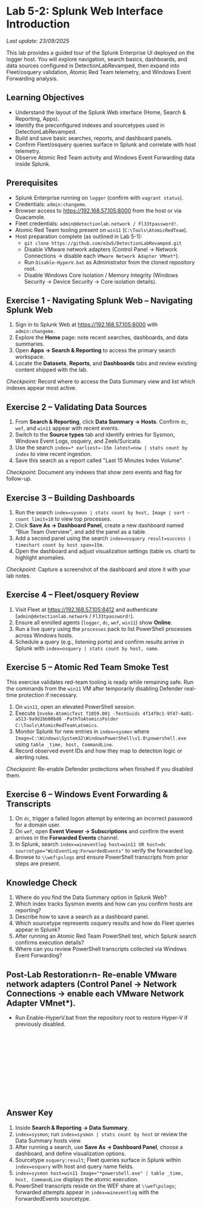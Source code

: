 # Lab 5-2: Splunk Web Interface Introduction

_Last update: 23/09/2025_

This lab provides a guided tour of the Splunk Enterprise UI deployed on the logger host. You will explore navigation, search basics, dashboards, and data sources configured in DetectionLabRevamped, then expand into Fleet/osquery validation, Atomic Red Team telemetry, and Windows Event Forwarding analysis.

## Learning Objectives
- Understand the layout of the Splunk Web interface (Home, Search & Reporting, Apps).
- Identify the preconfigured indexes and sourcetypes used in DetectionLabRevamped.
- Build and save basic searches, reports, and dashboard panels.
- Confirm Fleet/osquery queries surface in Splunk and correlate with host telemetry.
- Observe Atomic Red Team activity and Windows Event Forwarding data inside Splunk.

## Prerequisites
- Splunk Enterprise running on `logger` (confirm with `vagrant status`).
- Credentials: `admin:changeme`.
- Browser access to <https://192.168.57.105:8000> from the host or via Guacamole.
- Fleet credentials: `admin@detectionlab.network / Fl33tpassword!`.
- Atomic Red Team tooling present on `win11` (`C:\Tools\AtomicRedTeam`).
- Host preparation complete (as outlined in Lab 5-1):
  - `git clone https://github.com/e2w5/DetectionLabRevamped.git`
  - Disable VMware network adapters (Control Panel -> Network Connections -> disable each `VMware Network Adapter VMnet*`).
  - Run `Disable-HyperV.bat` as Administrator from the cloned repository root.
  - Disable Windows Core Isolation / Memory Integrity (Windows Security -> Device Security -> Core isolation details).

## Exercise 1 - Navigating Splunk Web – Navigating Splunk Web
1. Sign in to Splunk Web at <https://192.168.57.105:8000> with `admin:changeme`.
2. Explore the **Home** page: note recent searches, dashboards, and data summaries.
3. Open **Apps -> Search & Reporting** to access the primary search workspace.
4. Locate the **Datasets**, **Reports**, and **Dashboards** tabs and review existing content shipped with the lab.

*Checkpoint:* Record where to access the Data Summary view and list which indexes appear most active.

## Exercise 2 – Validating Data Sources
1. From **Search & Reporting**, click **Data Summary -> Hosts**. Confirm `dc`, `wef`, and `win11` appear with recent events.
2. Switch to the **Source types** tab and identify entries for Sysmon, Windows Event Logs, osquery, and Zeek/Suricata.
3. Use the search `index=* earliest=-15m latest=now | stats count by index` to view recent ingestion.
4. Save this search as a report called "Last 15 Minutes Index Volume".

*Checkpoint:* Document any indexes that show zero events and flag for follow-up.

## Exercise 3 – Building Dashboards
1. Run the search `index=sysmon | stats count by host, Image | sort - count limit=10` to view top processes.
2. Click **Save As -> Dashboard Panel**, create a new dashboard named "Blue Team Overview", and add the panel as a table.
3. Add a second panel using the search `index=osquery result=success | timechart count by host span=15m`.
4. Open the dashboard and adjust visualization settings (table vs. chart) to highlight anomalies.

*Checkpoint:* Capture a screenshot of the dashboard and store it with your lab notes.

## Exercise 4 – Fleet/osquery Review
1. Visit Fleet at <https://192.168.57.105:8412> and authenticate (`admin@detectionlab.network` / `Fl33tpassword!`).
2. Ensure all enrolled agents (`logger`, `dc`, `wef`, `win11`) show **Online**.
3. Run a live query using the `processes` pack to list PowerShell processes across Windows hosts.
4. Schedule a query (e.g., listening ports) and confirm results arrive in Splunk with `index=osquery | stats count by host, name`.

## Exercise 5 – Atomic Red Team Smoke Test
This exercise validates red-team tooling is ready while remaining safe. Run the commands from the `win11` VM after temporarily disabling Defender real-time protection if necessary.

1. On `win11`, open an elevated PowerShell session.
2. Execute `Invoke-AtomicTest T1059.001 -TestGuids 4f14f0c1-9f47-4a01-a513-9a9d2bb80bd0 -PathToAtomicsFolder C:\Tools\AtomicRedTeam\atomics`.
3. Monitor Splunk for new entries in `index=sysmon` where `Image=C:\Windows\System32\WindowsPowerShell\v1.0\powershell.exe` using `table _time, host, CommandLine`.
4. Record observed event IDs and how they map to detection logic or alerting rules.

*Checkpoint:* Re-enable Defender protections when finished if you disabled them.

## Exercise 6 – Windows Event Forwarding & Transcripts
1. On `dc`, trigger a failed logon attempt by entering an incorrect password for a domain user.
2. On `wef`, open **Event Viewer -> Subscriptions** and confirm the event arrives in the **Forwarded Events** channel.
3. In Splunk, search `index=wineventlog host=win11 OR host=dc sourcetype="WinEventLog:ForwardedEvents"` to verify the forwarded log.
4. Browse to `\\wef\pslogs` and ensure PowerShell transcripts from prior steps are present.

## Knowledge Check
1. Where do you find the Data Summary option in Splunk Web?
2. Which index tracks Sysmon events and how can you confirm hosts are reporting?
3. Describe how to save a search as a dashboard panel.
4. Which sourcetype represents osquery results and how do Fleet queries appear in Splunk?
5. After running an Atomic Red Team PowerShell test, which Splunk search confirms execution details?
6. Where can you review PowerShell transcripts collected via Windows Event Forwarding?

## Post-Lab Restoration`r`n- Re-enable VMware network adapters (Control Panel -> Network Connections -> enable each VMware Network Adapter VMnet*).
- Run Enable-HyperV.bat from the repository root to restore Hyper-V if previously disabled.

<br />
<br />
<br />
<br />
<br />
<br />
<br />
<br />
<br />
<br />

## Answer Key
1. Inside **Search & Reporting -> Data Summary**.
2. `index=sysmon`; run `index=sysmon | stats count by host` or review the Data Summary hosts view.
3. After running a search, use **Save As -> Dashboard Panel**, choose a dashboard, and define visualization options.
4. Sourcetype `osquery:result`; Fleet queries surface in Splunk within `index=osquery` with host and query name fields.
5. `index=sysmon host=win11 Image="*powershell.exe" | table _time, host, CommandLine` displays the atomic execution.
6. PowerShell transcripts reside on the WEF share at `\\wef\pslogs`; forwarded attempts appear in `index=wineventlog` with the ForwardedEvents sourcetype.

